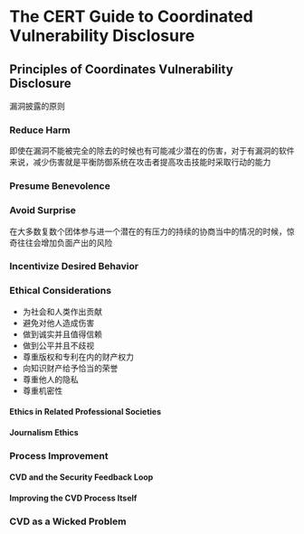 # The CERT Guide to Coordinated Vulnerability Disclosure
## Principles of Coordinates Vulnerability Disclosure
漏洞披露的原则
### Reduce Harm
即使在漏洞不能被完全的除去的时候也有可能减少潜在的伤害，对于有漏洞的软件来说，减少伤害就是平衡防御系统在攻击者提高攻击技能时采取行动的能力
### Presume Benevolence
### Avoid Surprise
在大多数复数个团体参与进一个潜在的有压力的持续的协商当中的情况的时候，惊奇往往会增加负面产出的风险
### Incentivize Desired Behavior
### Ethical Considerations
- 为社会和人类作出贡献
- 避免对他人造成伤害
- 做到诚实并且值得信赖
- 做到公平并且不歧视
- 尊重版权和专利在内的财产权力
- 向知识财产给予恰当的荣誉
- 尊重他人的隐私
- 尊重机密性
#### Ethics in Related Professional Societies
#### Journalism Ethics
### Process Improvement
#### CVD and the Security Feedback Loop
#### Improving the CVD Process Itself
### CVD as a Wicked Problem